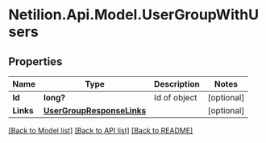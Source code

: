 # Netilion.Api.Model.UserGroupWithUsers
## Properties

Name | Type | Description | Notes
------------ | ------------- | ------------- | -------------
**Id** | **long?** | Id of object | [optional] 
**Links** | [**UserGroupResponseLinks**](UserGroupResponseLinks.md) |  | [optional] 

[[Back to Model list]](../README.md#documentation-for-models) [[Back to API list]](../README.md#documentation-for-api-endpoints) [[Back to README]](../README.md)

